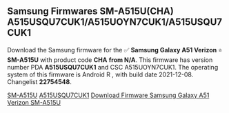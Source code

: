 <h2>Samsung Firmwares SM-A515U(CHA) A515USQU7CUK1/A515UOYN7CUK1/A515USQU7CUK1</h2>
Download the Samsung firmware for the ✅ <strong>Samsung Galaxy A51 Verizon </strong> ⭐ <strong>SM-A515U</strong> with product code <strong>CHA</strong> <strong> from N/A</strong>. This firmware has version number PDA <strong>A515USQU7CUK1</strong> and CSC A515UOYN7CUK1. The operating system of this firmware is Android R , with build date 2021-12-08. Changelist <strong>22754548</strong>.


[SM-A515U](https://samfirm.shop/samsung/model/SM-A515U)
[A515USQU7CUK1](https://samfirm.shop/samsung/pda/A515USQU7CUK1)
[Download Firmware Samsung Galaxy A51 Verizon SM-A515U](https://samfirm.shop/samsung/firmware/481176)
